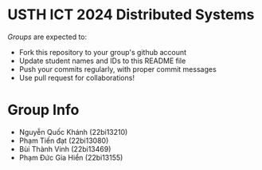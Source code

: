USTH ICT 2024 Distributed Systems
=====================================

*Groups* are expected to:

* Fork this repository to your group's github account
* Update student names and IDs to this README file
* Push your commits regularly, with proper commit messages
* Use pull request for collaborations!

Group Info
=======================

* Nguyễn Quốc Khánh (22bi13210)
* Phạm Tiến đạt (22bi13080)
* Bùi Thành Vinh (22bi13469)
* Phạm Đức Gia Hiển (22bi13155)
